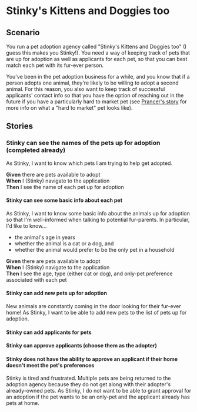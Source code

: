 # Stinky's Kittens and Doggies too

## Scenario
You run a pet adoption agency called "Stinky's Kittens and Doggies too" (I guess this makes you Stinky!).  You need a 
way of keeping track of pets that are up for adoption as well as applicants for each pet, so that you can best match 
each pet with its fur-ever person.  

You've been in the pet adoption business for a while, and you know that if a person adopts one animal, they're likely
to be willing to adopt a second animal.  For this reason, you also want to keep track of successful applicants' contact
info so that you have the option of reaching out in the future if you have a particularly hard to market pet (see 
[Prancer's story](https://www.boredpanda.com/funny-honest-adoption-post-prancer/?utm_source=google&utm_medium=organic&utm_campaign=organic) for more info on what a "hard to market" pet looks like).

## Stories

### Stinky can see the names of the pets up for adoption (completed already)
As Stinky, I want to know which pets I am trying to help get adopted.

**Given** there are pets available to adopt <br/>
**When** I (Stinky) navigate to the application <br/>
**Then** I see the name of each pet up for adoption

#### Stinky can see some basic info about each pet
As Stinky, I want to know some basic info about the animals up for adoption 
so that I'm well-informed when talking to potential fur-parents.  In particular,
I'd like to know...
- the animal's age in years
- whether the animal is a cat or a dog, and
- whether the animal would prefer to be the only pet in a household

**Given** there are pets available to adopt <br/>
  **When** I (Stinky) navigate to the application <br>
  **Then** I see the age, type (either cat or dog), and only-pet preference associated with each pet


#### Stinky can add new pets up for adoption
New animals are constantly coming in the door looking for their fur-ever home!
As Stinky, I want to be able to add new pets to the list of pets up for adoption.

#### Stinky can add applicants for pets

#### Stinky can approve applicants (choose them as the adopter)

#### Stinky does not have the ability to approve an applicant if their home doesn't meet the pet's preferences
Stinky is tired and frustrated.  Multiple pets are being returned to the adoption
agency because they do not get along with their adopter's already-owned pets.  As 
Stinky, I do not want to be able to grant approval for an adoption if the pet wants
to be an only-pet and the applicant already has pets at home.